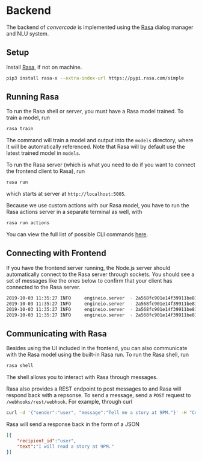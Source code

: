 # Backend
The backend of *convercode* is implemented using the [Rasa](https://rasa.com/) dialog manager and NLU system.

## Setup
Install [Rasa](https://rasa.com/docs/rasa/user-guide/installation/), if not on machine.
```bash
pip3 install rasa-x --extra-index-url https://pypi.rasa.com/simple
```

## Running Rasa
To run the Rasa shell or server, you must have a Rasa model trained. To train a model, run
```bash
rasa train
```
The command will train a model and output into the `models` directory, where it will be automatically referenced. Note that Rasa will by default use the latest trained model in `models`.

To run the Rasa server (which is what you need to do if you want to connect the frontend client to Rasa), run
```bash
rasa run
```
which starts at server at `http://localhost:5005`.

Because we use custom actions with our Rasa model, you have to run the Rasa actions server in a separate terminal as well, with
```bash
rasa run actions
```

You can view the full list of possible CLI commands [here](https://rasa.com/docs/rasa/user-guide/command-line-interface/).

## Connecting with Frontend
If you have the frontend server running, the Node.js server should automatically connect to the Rasa server through sockets. You should see a set of messages like the ones below to confirm that your client has connected to the Rasa server.
```bash
2019-10-03 11:35:27 INFO     engineio.server  - 2a568fc901e14f39911be81f461e7a31: Sending packet OPEN data {'sid': '2a568fc901e14f39911be81f461e7a31', 'upgrades': ['websocket'], 'pingTimeout': 60000, 'pingInterval': 25000}
2019-10-03 11:35:27 INFO     engineio.server  - 2a568fc901e14f39911be81f461e7a31: Sending packet MESSAGE data 0
2019-10-03 11:35:27 INFO     engineio.server  - 2a568fc901e14f39911be81f461e7a31: Received request to upgrade to websocket
2019-10-03 11:35:27 INFO     engineio.server  - 2a568fc901e14f39911be81f461e7a31: Upgrade to websocket successful
```

## Communicating with Rasa
Besides using the UI included in the frontend, you can also communicate with the Rasa model using the built-in Rasa run. To run the Rasa shell, run
```bash
rasa shell
```
The shell allows you to interact with Rasa through messages.

Rasa also provides a REST endpoint to post messages to and Rasa will respond back with a repsonse. To send a message, send a `POST` request to `/webhooks/rest/webhook`. For example, through curl
```bash
curl -d '{"sender":"user", "message":"Tell me a story at 9PM."}' -H "Content-Type: application/json" -X POST http://localhost:5005/webhooks/rest/webhook
```
Rasa will send a response back in the form of a JSON
```json
[{
    "recipient_id":"user",
    "text":"I will read a story at 9PM."
}]
```
